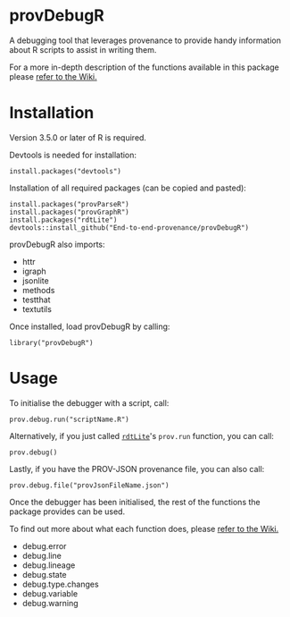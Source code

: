 # provDebugR

A debugging tool that leverages provenance to provide handy information 
about R scripts to assist in writing them.

For a more in-depth description of the functions available in this package 
please [refer to the Wiki.](https://github.com/ProvTools/provDebugR/wiki)

# Installation

Version 3.5.0 or later of R is required.

Devtools is needed for installation:
```{r}
install.packages("devtools")
```
Installation of all required packages (can be copied and pasted):
```{r}
install.packages("provParseR")
install.packages("provGraphR")
install.packages("rdtLite")
devtools::install_github("End-to-end-provenance/provDebugR")
```
provDebugR also imports:
* httr
* igraph 
* jsonlite
* methods
* testthat
* textutils

Once installed, load provDebugR by calling:
```{r}
library("provDebugR")
```

# Usage

To initialise the debugger with a script, call:
```{r}
prov.debug.run("scriptName.R")
```
Alternatively, if you just called [`rdtLite`](https://cran.r-project.org/web/packages/rdtLite/index.html)'s
`prov.run` function, you can call:
```{r}
prov.debug()
```
Lastly, if you have the PROV-JSON provenance file, you can also call:
```{r}
prov.debug.file("provJsonFileName.json")
```

Once the debugger has been initialised, the rest of the functions the package
provides can be used.

To find out more about what each function does, please 
[refer to the Wiki.](https://github.com/ProvTools/provDebugR/wiki)
* debug.error
* debug.line
* debug.lineage
* debug.state
* debug.type.changes
* debug.variable
* debug.warning
